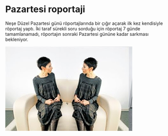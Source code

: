 # Pazartesi roportaji

Neşe Düzel Pazartesi günü röportajlarında bir çığır açarak ilk kez
kendisiyle röportaj yaptı. İki taraf sürekli soru sorduğu için
röportaj 7 günde tamamlanamadı, röportajın sonraki Pazartesi gününe
kadar sarkması bekleniyor.

![](neseduzel.jpg)


